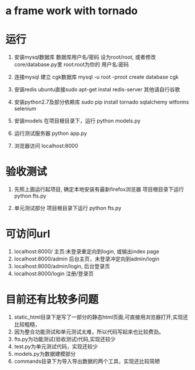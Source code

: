 a frame work with tornado
=======

运行
==============
1) 安装mysql数据库
数据库用户名/密码 设为root/root, 或者修改core/database.py里 root:root为你的 用户名:密码

2) 连接mysql 建立 cgk数据库
mysql -u root -proot
create database cgk

3) 安装redis
ubuntu直接sudo apt-get instal redis-server
其他请自行谷歌

4) 安装python2.7及部分依赖库
sudo pip install tornado sqlalchemy wtforms selenium

5) 安装models
在项目根目录下，运行
python models.py

6) 运行测试服务器
python app.py

5) 浏览器访问
localhost:8000

验收测试
==============
1) 先照上面运行起项目,
确定本地安装有最新firefox浏览器
项目根目录下运行
python fts.py

2) 单元测试部分
项目根目录下运行
python fts.py


可访问url
======================
1) localhost:8000/
主页:未登录重定向到login, 或输出index page
2) localhost:8000/admin
后台主页，未登录冲定向到admin/login
3) localhost:8000/admin/login, 后台登录页
4) localhost:8000/login 注册/登录页



目前还有比较多问题
=====================
1) static_html目录下是写了一部分的静态html页面,可直接用浏览器打开,实现还比较粗糙，
2) 因为整合功能测试和单元测试太难，所以代码写起来也比较费劲。
3) fts.py为功能测试(验收测试)代码,实现还较少
4) test.py为单元测试代码，实现还较少
5) models.py为数据建模部分
6) commands目录下为导入导出数据的两个工具，实现还比较简陋
